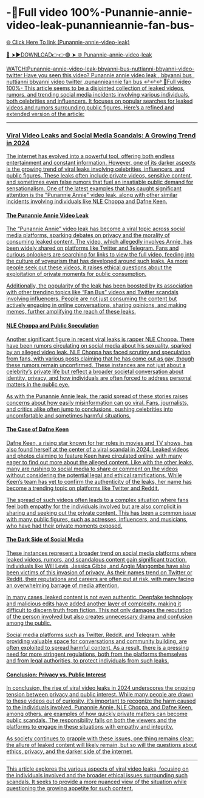 # -💽Full video 100%-Punannie-annie-video-leak-punannieannie-fan-bus-

<a href="https://jivoni.cfd/iuyrfer"> 🌐 Click Here To link (Punannie-annie-video-leak)

🔴 ➤►DOWNLOAD👉👉🟢 ➤  <a href="https://jivoni.cfd/iuyrfer"> 🌐 Punannie-annie-video-leak

WATCH:Punannie-annie-video-leak-bbyanni-bus-nuttianni-bbyanni-video-twitter
Have you seen this video? Punannie annie video leak , bbyanni bus , nuttianni bbyanni video twitter ,punannieannie fan bus ↩️↩️↩️
💽Full video 100%-
This article seems to be a disjointed collection of leaked videos, rumors, and trending social media incidents involving various individuals, both celebrities and influencers. It focuses on popular searches for leaked videos and rumors surrounding public figures. Here’s a refined and extended version of the article:

---

### Viral Video Leaks and Social Media Scandals: A Growing Trend in 2024

The internet has evolved into a powerful tool, offering both endless entertainment and constant information. However, one of its darker aspects is the growing trend of viral leaks involving celebrities, influencers, and public figures. These leaks often include private videos, sensitive content, and sometimes even false rumors that fuel an insatiable public demand for sensationalism. One of the latest examples that has caught significant attention is the "Punannie Annie" video leak, along with other similar incidents involving individuals like NLE Choppa and Dafne Keen.

#### The Punannie Annie Video Leak

The “Punannie Annie” video leak has become a viral topic across social media platforms, sparking debates on privacy and the morality of consuming leaked content. The video, which allegedly involves Annie, has been widely shared on platforms like Twitter and Telegram. Fans and curious onlookers are searching for links to view the full video, feeding into the culture of voyeurism that has developed around such leaks. As more people seek out these videos, it raises ethical questions about the exploitation of private moments for public consumption. 

Additionally, the popularity of the leak has been boosted by its association with other trending topics like “Fan Bus” videos and Twitter scandals involving influencers. People are not just consuming the content but actively engaging in online conversations, sharing opinions, and making memes, further amplifying the reach of these leaks.

#### NLE Choppa and Public Speculation

Another significant figure in recent viral leaks is rapper NLE Choppa. There have been rumors circulating on social media about his sexuality, sparked by an alleged video leak. NLE Choppa has faced scrutiny and speculation from fans, with various posts claiming that he has come out as gay, though these rumors remain unconfirmed. These instances are not just about a celebrity’s private life but reflect a broader societal conversation about identity, privacy, and how individuals are often forced to address personal matters in the public eye.

As with the Punannie Annie leak, the rapid spread of these stories raises concerns about how easily misinformation can go viral. Fans, journalists, and critics alike often jump to conclusions, pushing celebrities into uncomfortable and sometimes harmful situations. 

#### The Case of Dafne Keen

Dafne Keen, a rising star known for her roles in movies and TV shows, has also found herself at the center of a viral scandal in 2024. Leaked videos and photos claiming to feature Keen have circulated online, with many eager to find out more about the alleged content. Like with the other leaks, many are rushing to social media to share or comment on the videos without considering the potential legal and ethical ramifications. While Keen’s team has yet to confirm the authenticity of the leaks, her name has become a trending topic on platforms like Twitter and Reddit.

The spread of such videos often leads to a complex situation where fans feel both empathy for the individuals involved but are also complicit in sharing and seeking out the private content. This has been a common issue with many public figures, such as actresses, influencers, and musicians, who have had their private moments exposed.

#### The Dark Side of Social Media

These instances represent a broader trend on social media platforms where leaked videos, rumors, and scandalous content gain significant traction. Individuals like Will Levis, Jessica Gibbs, and Angie Mangombe have also been victims of this invasion of privacy. As their names trend on Twitter or Reddit, their reputations and careers are often put at risk, with many facing an overwhelming barrage of media attention.

In many cases, leaked content is not even authentic. Deepfake technology and malicious edits have added another layer of complexity, making it difficult to discern truth from fiction. This not only damages the reputation of the person involved but also creates unnecessary drama and confusion among the public. 

Social media platforms such as Twitter, Reddit, and Telegram, while providing valuable space for conversations and community building, are often exploited to spread harmful content. As a result, there is a pressing need for more stringent regulations, both from the platforms themselves and from legal authorities, to protect individuals from such leaks.

#### Conclusion: Privacy vs. Public Interest

In conclusion, the rise of viral video leaks in 2024 underscores the ongoing tension between privacy and public interest. While many people are drawn to these videos out of curiosity, it’s important to recognize the harm caused to the individuals involved. Punannie Annie, NLE Choppa, and Dafne Keen, among others, are examples of how quickly private matters can become public scandals. The responsibility falls on both the viewers and the platforms to engage in these situations with empathy and integrity.

As society continues to grapple with these issues, one thing remains clear: the allure of leaked content will likely remain, but so will the questions about ethics, privacy, and the darker side of the internet.

--- 

This article explores the various aspects of viral video leaks, focusing on the individuals involved and the broader ethical issues surrounding such scandals. It seeks to provide a more nuanced view of the situation while questioning the growing appetite for such content.

